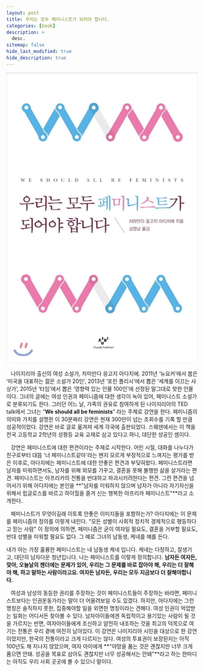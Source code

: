 ```yaml
---
layout: post
title: 우리는 모두 페미니스트가 되어야 합니다.
categories: [book]
description: >
  desc.
sitemap: false
hide_last_modified: true
hide_description: true
---
```


![](/assets/img/posts/from_tistory/082.jpeg)
  


  


   나이지리아 출신의 여성 소설가, 치미만다 응고지 아다지에. 2011년 ‘뉴요커’에서 봅은 ‘미국을 대표하는 젊은 소설가 20인’, 2013년 ‘포린 폴리시’에서 뽑은 ‘세계를 이끄는 사상가’, 2015년 ‘타임’에서 뽑은 ‘영향력 있는 인물 100인’에 선정된 말그대로 핫한 인물이다. 그녀의 글에는 여성 인권과 페미니즘에 대한 생각이 녹아 있어, 페미니스트 소설가로 분류되기도 한다. 그러던 어느 날, 가족의 권유로 참여하게 된 나이지리아의 TED talk에서 그녀는 “**We should all be feminists**” 라는 주제로 강연을 한다. 페미니즘의 의미와 가치를 설명한 이 30분짜리 강연은 현재 300만이 넘는 조회수를 기록 할 만큼 성공적이었다. 강연은 바로 글로 옮겨져 세계 각국에 출판되었다. 스웨덴에서는 이 책을 전국 고등학교 2학년의 성평등 교육 교재로 삼고 있다고 하니, 대단한 성공인 셈이다.

  


   강연은 페미니스트에 대한 편견이라는 주제로 시작한다. 어린 시절, 대화를 나누다가 친구로부터 대뜸 '너 페미니스트같아'라는 왠지 모르게 부정적으로 느껴지는 평가를 받은 이후로, 아다지에는 페미니스트에 대한 안좋은 편견과 부딪혀왔다. 페미니스트라면 남자를 미워하면서도, 남자를 위해 외모를 가꾸고, 결혼을 못해 불행한 삶을 살거라는 편견. 페미니스트는 아프리카의 전통을 반대하고 파괴시키려한다는 편견. 그런 편견을 넘어서기 위해 아다지에는 본인을 **"남자를 미워하지 않으며 남자가 아니라 자기자신을 위해서 립글로스를 바르고 하이힐을 즐겨 신는 행복한 아프리카 페미니스트"**라고 소개한다. 

  


   페미니스트가 무엇이길래 이토록 안좋은 이미지들을 포함하는가? 아다지에는 이 문제를 페미니즘의 정의를 이렇게 내린다. "모든 성별이 사회적 정치적 경제적으로 평등하다고 믿는 사람" 이 정의에 의하면, 페미니즘은 굳이 여자일 필요도, 결혼을 거부할 필요도, 반대 성별을 미워할 필요도 없다. 그 예로 그녀의 남동생, 케네를 예를 든다. 

  


내가 아는 가장 훌륭한 페미니스트는 내 남동생 케네 입니다. 케네는 다정하고, 잘생기고, 대단히 남자다운 청년입니다. 나는 페미니스트를 이렇게 정의합니다. **남자든 여자든, 맞아, 오늘날의 젠더에는 문제가 있어, 우리는 그 문제를 바로 잡아야 해, 우리는 더 잘해야 해, 하고 말하는 사람이라고요. 여자든 남자든, 우리는 모두 지금보다 더 잘해야합니다.**

  


   여성과 남성의 동등한 권리를 주장하는 것이 페미니스트들이 주장하는 바라면, 페미니스트보다는 인권운동가라는 말이 더 어울려보일 수도 있겠다. 하지만, 아다지에는 그런 명칭은 솔직하지 못한, 집중해야할 일을 외면한 명칭이라는 견해다. 여성 인권이 억압받는 일화는 어디서든 찾아볼 수 있다. 남자아이들에겐 독립적이고 용기있는 사람이 될 것을 가르치는 반면, 여자아이들에게 조신하고 얌전히 내조하는 것을 최고의 덕목으로 여기는 전통은 우리 곁에 여전히 남아있다. 이 강연은 나이지리아 시민을 대상으로 한 강연이었지만, 한국의 전통이라고 크게 다르지는 않다. 여성의 투표권이 보장된지는 아직 100년도 채 지나지 않았으며, 여자 아이에게 **"야망을 품는 것은 괜찮지만 너무 크게 품으면 안돼. 성공을 목표로 삼아도 괜찮지만 너무 성공해서는 안돼"**라고 하는 한마디는 아직도 우리 사회 곳곳에 볼 수 있으니 말이다.

  


  


  


  


  


  


